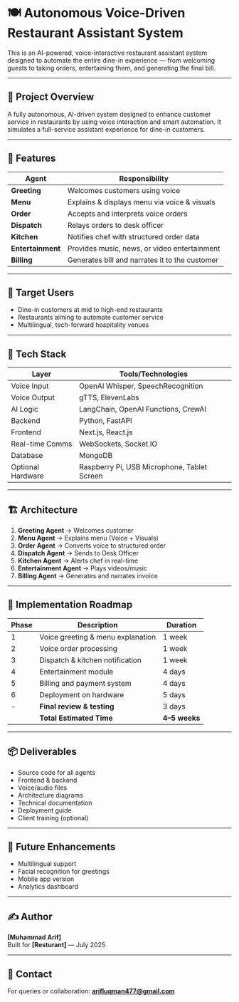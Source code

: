 # 🍽️ Autonomous Voice-Driven Restaurant Assistant System

This is an AI-powered, voice-interactive restaurant assistant system designed to automate the entire dine-in experience — from welcoming guests to taking orders, entertaining them, and generating the final bill.

---

## 🧠 Project Overview

A fully autonomous, AI-driven system designed to enhance customer service in restaurants by using voice interaction and smart automation. It simulates a full-service assistant experience for dine-in customers.

---

## 🚀 Features

| Agent            | Responsibility                                 |
|------------------|------------------------------------------------|
| **Greeting**      | Welcomes customers using voice                 |
| **Menu**          | Explains & displays menu via voice & visuals   |
| **Order**         | Accepts and interprets voice orders            |
| **Dispatch**      | Relays orders to desk officer                  |
| **Kitchen**       | Notifies chef with structured order data       |
| **Entertainment** | Provides music, news, or video entertainment   |
| **Billing**       | Generates bill and narrates it to the customer |

---

## 👥 Target Users

- Dine-in customers at mid to high-end restaurants  
- Restaurants aiming to automate customer service  
- Multilingual, tech-forward hospitality venues  

---

## 🧰 Tech Stack

| Layer            | Tools/Technologies                         |
|------------------|---------------------------------------------|
| Voice Input       | OpenAI Whisper, SpeechRecognition           |
| Voice Output      | gTTS, ElevenLabs                            |
| AI Logic          | LangChain, OpenAI Functions, CrewAI         |
| Backend           | Python, FastAPI                             |
| Frontend          | Next.js, React.js                           |
| Real-time Comms   | WebSockets, Socket.IO                       |
| Database          | MongoDB                                     |
| Optional Hardware | Raspberry Pi, USB Microphone, Tablet Screen |

---

## 🏗️ Architecture

1. **Greeting Agent** → Welcomes customer  
2. **Menu Agent** → Explains menu (Voice + Visuals)  
3. **Order Agent** → Converts voice to structured order  
4. **Dispatch Agent** → Sends to Desk Officer  
5. **Kitchen Agent** → Alerts chef in real-time  
6. **Entertainment Agent** → Plays videos/music  
7. **Billing Agent** → Generates and narrates invoice  

---

## 📆 Implementation Roadmap

| Phase | Description                           | Duration     |
|-------|---------------------------------------|--------------|
| 1     | Voice greeting & menu explanation     | 1 week       |
| 2     | Voice order processing                | 1 week       |
| 3     | Dispatch & kitchen notification       | 1 week       |
| 4     | Entertainment module                  | 4 days       |
| 5     | Billing and payment system            | 4 days       |
| 6     | Deployment on hardware                | 5 days       |
| -     | **Final review & testing**            | 3 days       |
|       | **Total Estimated Time**              | **4–5 weeks**|

---

## 📦 Deliverables

- Source code for all agents  
- Frontend & backend  
- Voice/audio files  
- Architecture diagrams  
- Technical documentation  
- Deployment guide  
- Client training (optional)  

---

## 🔮 Future Enhancements

- Multilingual support  
- Facial recognition for greetings  
- Mobile app version  
- Analytics dashboard  

---

## ✍️ Author

**[Muhammad Arif]**  
Built for **[Resturant]** — July 2025

---

## 📧 Contact

For queries or collaboration: **arifluqman477@gmail.com**

